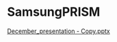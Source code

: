 # SamsungPRISM
[December_presentation - Copy.pptx](https://github.com/user-attachments/files/16062268/December_presentation.-.Copy.pptx)
